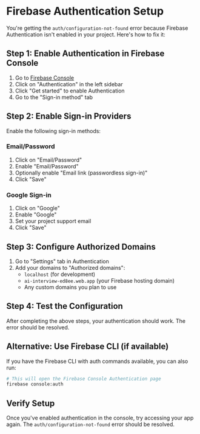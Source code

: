 # Firebase Authentication Setup

You're getting the `auth/configuration-not-found` error because Firebase Authentication isn't enabled in your project. Here's how to fix it:

## Step 1: Enable Authentication in Firebase Console

1. Go to [Firebase Console](https://console.firebase.google.com/project/ai-interview-ed8ee)
2. Click on "Authentication" in the left sidebar
3. Click "Get started" to enable Authentication
4. Go to the "Sign-in method" tab

## Step 2: Enable Sign-in Providers

Enable the following sign-in methods:

### Email/Password
1. Click on "Email/Password"
2. Enable "Email/Password"
3. Optionally enable "Email link (passwordless sign-in)"
4. Click "Save"

### Google Sign-in
1. Click on "Google"
2. Enable "Google"
3. Set your project support email
4. Click "Save"

## Step 3: Configure Authorized Domains

1. Go to "Settings" tab in Authentication
2. Add your domains to "Authorized domains":
   - `localhost` (for development)
   - `ai-interview-ed8ee.web.app` (your Firebase hosting domain)
   - Any custom domains you plan to use

## Step 4: Test the Configuration

After completing the above steps, your authentication should work. The error should be resolved.

## Alternative: Use Firebase CLI (if available)

If you have the Firebase CLI with auth commands available, you can also run:

```bash
# This will open the Firebase Console Authentication page
firebase console:auth
```

## Verify Setup

Once you've enabled authentication in the console, try accessing your app again. The `auth/configuration-not-found` error should be resolved.